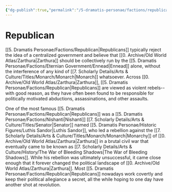 ```yaml
---
{"dg-publish":true,"permalink":"/5-dramatis-personae/factions/republican/","noteIcon":""}
---
```


# Republican 

[[5. Dramatis Personae/Factions/Republican\|Republicans]] typically reject the idea of a centralized government and believe that [[0. Archive/Old World Atlas/Zarthura\|Zarthura]] should be collectively run by the [[5. Dramatis Personae/Factions/Eternian Government/Ennead\|Ennead]] alone, without the interference of any kind of [[7. Scholarly Details/Arts & Culture/Titles/Monarch/Monarch\|Monarch]] whatsoever. Across [[0. Archive/Old World Atlas/Zarthura\|Zarthura]], [[5. Dramatis Personae/Factions/Republican\|Republicans]] are viewed as violent rebels-- with good reason, as they have often been found to be responsible for politically motivated abductions, assassinations, and other assaults. 

One of the most famous [[5. Dramatis Personae/Factions/Republican\|Republicans]] was a [[5. Dramatis Personae/Factions/Nishanti\|Nishanti]] [[7. Scholarly Details/Arts & Culture/Titles/Senator\|Senator]] named [[5. Dramatis Personae/Historic Figures/Luthis Sandor\|Luthis Sandor]], who led a rebellion against the [[7. Scholarly Details/Arts & Culture/Titles/Monarch/Monarch\|Monarchy]] of [[0. Archive/Old World Atlas/Zarthura\|Zarthura]] in a brutal civil war that eventually came to be known as [[7. Scholarly Details/Arts & Culture/History/The War of Bleeding Shadows\|The War of Bleeding Shadows]]. While his rebellion was ultimately unsuccessful, it came close enough that it forever changed the political landscape of [[0. Archive/Old World Atlas/Zarthura\|Zarthura]]. Most [[5. Dramatis Personae/Factions/Republican\|Republicans]] nowadays work covertly and keep their political allegiance a secret, all the while hoping to one day have another shot at revolution. 